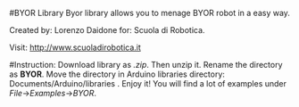 #BYOR Library
Byor library allows you to menage BYOR robot in a easy way.

Created by: Lorenzo Daidone
for: Scuola di Robotica.

Visit: http://www.scuoladirobotica.it

#Instruction:
Download library as _.zip_. Then unzip it. Rename the directory as **BYOR**. Move the directory in Arduino libraries directory: Documents/Arduino/libraries .
Enjoy it! You will find a lot of examples under _File_->_Examples_->_BYOR_.
